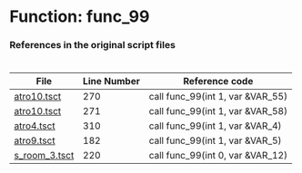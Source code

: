 # Function: func_99 
### References in the original script files

#

| File | Line Number | Reference code |
| --- | --- | --- |
| [atro10.tsct](../../../out/atro10.tsct#L270) | 270 | call func_99(int 1, var &VAR_55) |
| [atro10.tsct](../../../out/atro10.tsct#L271) | 271 | call func_99(int 1, var &VAR_58) |
| [atro4.tsct](../../../out/atro4.tsct#L310) | 310 | call func_99(int 1, var &VAR_4) |
| [atro9.tsct](../../../out/atro9.tsct#L182) | 182 | call func_99(int 1, var &VAR_5) |
| [s_room_3.tsct](../../../out/s_room_3.tsct#L220) | 220 | call func_99(int 0, var &VAR_12) |
